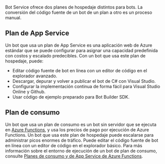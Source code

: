 Bot Service ofrece dos planes de hospedaje distintos para bots. La conversión del código fuente de un bot de un plan a otro es un proceso manual.   

## <a name="app-service-plan"></a>Plan de App Service

Un bot que usa un plan de App Service es una aplicación web de Azure estándar que se puede configurar para asignar una capacidad predefinida con costos y escalado predecibles. Con un bot que usa este plan de hospedaje, puede:

* Editar código fuente de bot en línea con un editor de código en el explorador avanzado.
* Descargar, depurar y volver a publicar el bot de C# con Visual Studio.
* Configurar la implementación continua de forma fácil para Visual Studio Online y Github.
* Usar código de ejemplo preparado para Bot Builder SDK.

## <a name="consumption-plan"></a>Plan de consumo

Un bot que usa un plan de consumo es un bot sin servidor que se ejecuta en <a href="http://go.microsoft.com/fwlink/?linkID=747839" target="_blank">Azure Functions</a>, y usa los precios de pago por ejecución de Azure Functions. Un bot que usa este plan de hospedaje puede escalarse para administrar picos enormes de tráfico. Puede editar el código fuente de bot en línea con un editor de código en el explorador básico. Para más información sobre el entorno de ejecución de un bot de plan de consumo, consulte <a target='_blank' href='/azure/azure-functions/functions-scale'>Planes de consumo y de App Service de Azure Functions</a>.
